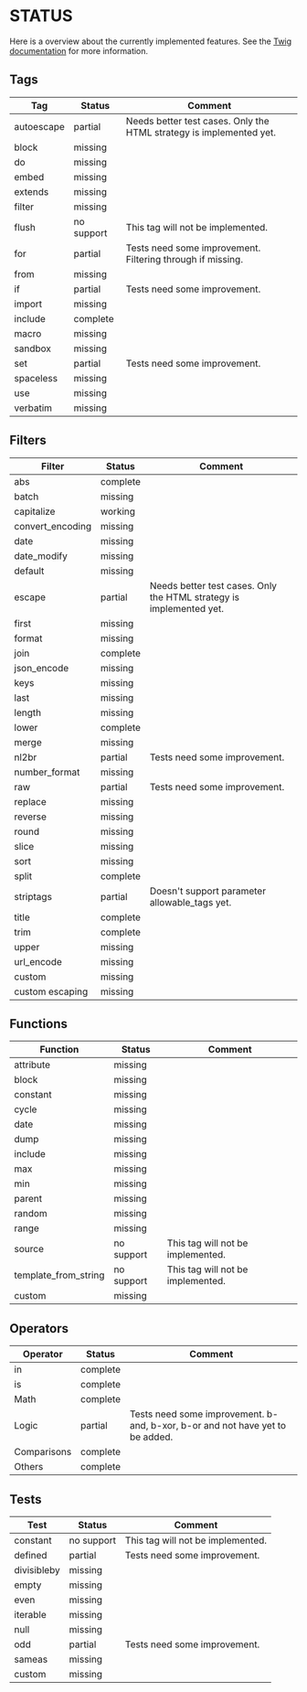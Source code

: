 STATUS
======

Here is a overview about the currently implemented features.
See the [Twig documentation](http://twig.sensiolabs.org/documentation) for more information.


Tags
----

| Tag                   | Status        | Comment                                                                         |
|-----------------------|---------------|---------------------------------------------------------------------------------|
| autoescape            | partial       | Needs better test cases. Only the HTML strategy is implemented yet.             |
| block                 | missing       |                                                                                 |
| do                    | missing       |                                                                                 |
| embed                 | missing       |                                                                                 |
| extends               | missing       |                                                                                 |
| filter                | missing       |                                                                                 |
| flush                 | no support    | This tag will not be implemented.                                               |
| for                   | partial       | Tests need some improvement. Filtering through if missing.                      |
| from                  | missing       |                                                                                 |
| if                    | partial       | Tests need some improvement.                                                    |
| import                | missing       |                                                                                 |
| include               | complete      |                                                                                 |
| macro                 | missing       |                                                                                 |
| sandbox               | missing       |                                                                                 |
| set                   | partial       | Tests need some improvement.                                                    |
| spaceless             | missing       |                                                                                 |
| use                   | missing       |                                                                                 |
| verbatim              | missing       |                                                                                 |



Filters
-------

| Filter                | Status        | Comment                                                                         |
|-----------------------|---------------|---------------------------------------------------------------------------------|
| abs                   | complete      |                                                                                 |
| batch                 | missing       |                                                                                 |
| capitalize            | working       |                                                                                 |
| convert_encoding      | missing       |                                                                                 |
| date                  | missing       |                                                                                 |
| date_modify           | missing       |                                                                                 |
| default               | missing       |                                                                                 |
| escape                | partial       | Needs better test cases. Only the HTML strategy is implemented yet.             |
| first                 | missing       |                                                                                 |
| format                | missing       |                                                                                 |
| join                  | complete      |                                                                                 |
| json_encode           | missing       |                                                                                 |
| keys                  | missing       |                                                                                 |
| last                  | missing       |                                                                                 |
| length                | missing       |                                                                                 |
| lower                 | complete      |                                                                                 |
| merge                 | missing       |                                                                                 |
| nl2br                 | partial       | Tests need some improvement.                                                    |
| number_format         | missing       |                                                                                 |
| raw                   | partial       | Tests need some improvement.                                                    |
| replace               | missing       |                                                                                 |
| reverse               | missing       |                                                                                 |
| round                 | missing       |                                                                                 |
| slice                 | missing       |                                                                                 |
| sort                  | missing       |                                                                                 |
| split                 | complete      |                                                                                 |
| striptags             | partial       | Doesn't support parameter allowable_tags yet.                                   |
| title                 | complete      |                                                                                 |
| trim                  | complete      |                                                                                 |
| upper                 | missing       |                                                                                 |
| url_encode            | missing       |                                                                                 |
| custom                | missing       |                                                                                 |
| custom escaping       | missing       |                                                                                 |



Functions
---------

| Function              | Status        | Comment                                                                         |
|-----------------------|---------------|---------------------------------------------------------------------------------|
| attribute             | missing       |                                                                                 |
| block                 | missing       |                                                                                 |
| constant              | missing       |                                                                                 |
| cycle                 | missing       |                                                                                 |
| date                  | missing       |                                                                                 |
| dump                  | missing       |                                                                                 |
| include               | missing       |                                                                                 |
| max                   | missing       |                                                                                 |
| min                   | missing       |                                                                                 |
| parent                | missing       |                                                                                 |
| random                | missing       |                                                                                 |
| range                 | missing       |                                                                                 |
| source                | no support    | This tag will not be implemented.                                               |
| template_from_string  | no support    | This tag will not be implemented.                                               |
| custom                | missing       |                                                                                 |



Operators
---------

| Operator              | Status        | Comment                                                                         |
|-----------------------|---------------|---------------------------------------------------------------------------------|
| in                    | complete      |                                                                                 |
| is                    | complete      |                                                                                 |
| Math                  | complete      |                                                                                 |
| Logic                 | partial       | Tests need some improvement. b-and, b-xor, b-or and not have yet to be added.   |
| Comparisons           | complete      |                                                                                 |
| Others                | complete      |                                                                                 |



Tests
-----

| Test                  | Status        | Comment                                                                         |
|-----------------------|---------------|---------------------------------------------------------------------------------|
| constant              | no support    | This tag will not be implemented.                                               |
| defined               | partial       | Tests need some improvement.                                                    |
| divisibleby           | missing       |                                                                                 |
| empty                 | missing       |                                                                                 |
| even                  | missing       |                                                                                 |
| iterable              | missing       |                                                                                 |
| null                  | missing       |                                                                                 |
| odd                   | partial       | Tests need some improvement.                                                    |
| sameas                | missing       |                                                                                 |
| custom                | missing       |                                                                                 |
